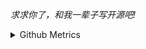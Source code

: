 *求求你了，和我一辈子写开源吧!*

<details>



<summary>Github Metrics</summary>

![Metrics](/github-metrics.svg)

</details>


